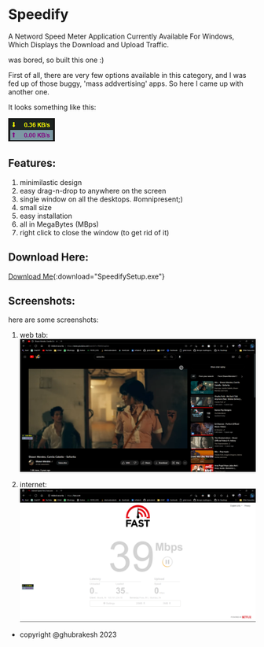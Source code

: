 # Speedify
A Netword Speed Meter Application Currently Available For Windows, Which Displays the Download and Upload Traffic.

was bored, so built this one :)

First of all, there are very few options available in this category, and I was fed up of those buggy, 'mass addvertising' apps. So here I came up with another one.

It looks something like this:

![](/images/icon.png)

## Features:

1. minimilastic design
2. easy drag-n-drop to anywhere on the screen
3. single window on all the desktops. #omnipresent;) 
4. small size
5. easy installation
6. all in MegaBytes (MBps)
6. right click to close the window (to get rid of it)

## Download Here:

[Download Me](./application/SpeedifySetup.exe){:download="SpeedifySetup.exe"}

## Screenshots:

here are some screenshots:
1. web tab:
![](/images/yt.png)

2. internet:
![](/images/web.png)

* copyright @ghubrakesh 2023
